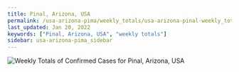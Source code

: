 ```yaml
---
title: Pinal, Arizona, USA
permalink: /usa-arizona-pima/weekly_totals/usa-arizona-pinal-weekly_totals.html
last_updated: Jan 20, 2022
keywords: ["Pinal, Arizona, USA", "weekly totals"]
sidebar: usa-arizona-pima_sidebar
---
```


![Weekly Totals of Confirmed Cases for Pinal, Arizona, USA](/covid_tracker/images/graphs/usa-arizona-pinal-weekly_totals_graph.png)

